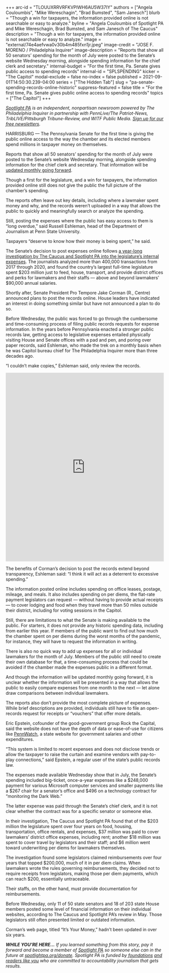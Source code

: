 +++
arc-id = "TLOUUXRRVRFKVPIWH6AU5W37IY"
authors = ["Angela Couloumbis", "Mike Wereschagin", "Brad Bumsted", "Sam Janesch"]
blurb = "Though a win for taxpayers, the information provided online is not searchable or easy to analyze."
byline = "Angela Couloumbis of Spotlight PA and Mike Wereschagin, Brad Bumsted, and Sam Janesch of The Caucus"
description = "Though a win for taxpayers, the information provided online is not searchable or easy to analyze."
image = "external/74e4aefvwa0v30b4m485fxn1jr.jpeg"
image-credit = "JOSE F. MORENO / Philadelphia Inquirer"
image-description = "Reports that show all 50 senators’ spending for the month of July were posted to the Senate’s website Wednesday morning, alongside spending information for the chief clerk and secretary."
internal-budget = "For the first time, Pa. Senate gives public access to spending records"
internal-id = "SPLSPENDING"
kicker = "The Capitol"
modal-exclude = false
no-index = false
published = 2021-09-01T14:50:30.239-04:00
series = ["The Hidden Tab"]
slug = "pa-senate-spending-records-online-historic"
suppress-featured = false
title = "For the first time, Pa. Senate gives public online access to spending records"
topics = ["The Capitol"]
+++

<a href="https://www.spotlightpa.org/"><i>Spotlight PA</i></a><i>&nbsp;is an independent, nonpartisan newsroom powered by The Philadelphia Inquirer in partnership with PennLive/The Patriot-News, TribLIVE/Pittsburgh Tribune-Review, and WITF Public Media.&nbsp;</i><a href="https://www.spotlightpa.org/newsletters"><i>Sign up for our free newsletters</i></a><i>.</i>

HARRISBURG — The Pennsylvania Senate for the first time is giving the public online access to the way the chamber and its elected members spend millions in taxpayer money on themselves.

Reports that show all 50 senators’ spending for the month of July were posted to the Senate’s website Wednesday morning, alongside spending information for the chief clerk and secretary. That information will be <a href="https://www.pasen.gov/RTKL/monthlyExpenses.cfm">updated monthly going forward</a>.

Though a first for the legislature, and a win for taxpayers, the information provided online still does not give the public the full picture of the chamber’s spending. 

<script src="https://www.spotlightpa.org/embed.js" async></script><div data-spl-embed-version="1" data-spl-src="https://www.spotlightpa.org/embeds/newsletter/"></div>

The reports often leave out key details, including where a lawmaker spent money and why, and the records weren’t uploaded in a way that allows the public to quickly and meaningfully search or analyze the spending.

Still, posting the expenses where the public has easy access to them is “long overdue,” said Russell Eshleman, head of the Department of Journalism at Penn State University. 

Taxpayers “deserve to know how their money is being spent,” he said.

The Senate’s decision to post expenses online follows <a href="https://www.spotlightpa.org/series/the-hidden-tab/" target="_blank">a year-long investigation by The Caucus and Spotlight PA into the legislature’s internal expenses</a>. The journalists analyzed more than 400,000 transactions from 2017 through 2020, and found the country’s largest full-time legislature spent $203 million just to feed, house, transport, and provide district offices and perks for lawmakers and their staffs — above and beyond lawmakers’ $90,000 annual salaries.

Shortly after, Senate President Pro Tempore Jake Corman (R., Centre) announced plans to post the records online. House leaders have indicated an interest in doing something similar but have not announced a plan to do so.

Before Wednesday, the public was forced to go through the cumbersome and time-consuming process of filing public records requests for expense information. In the years before Pennsylvania enacted a stronger public records law, getting access to legislative expenses&nbsp;entailed physically visiting House and Senate offices with a pad and pen, and poring over paper records, said Eshleman, who made the trek on a monthly basis when he was Capitol bureau chief for The Philadelphia Inquirer more than three decades ago.

“I couldn’t make copies,” Eshleman said, only review the records.

<iframe src='https://flo.uri.sh/visualisation/5537018/embed' title='Interactive or visual content' class='flourish-embed-iframe' frameborder='0' scrolling='no' style='width:100%;height:600px;' sandbox='allow-same-origin allow-forms allow-scripts allow-downloads allow-popups allow-popups-to-escape-sandbox allow-top-navigation-by-user-activation'></iframe>

The benefits of Corman’s decision to post the records extend beyond transparency, Eshleman said: “I think it will act as a deterrent to excessive spending.”

The information posted online includes spending on office leases, postage, mileage, and meals. It also includes spending on per diems, the flat-rate payment legislators can request — without having to provide actual receipts — to cover lodging and food when they travel more than 50 miles outside their district, including for voting sessions in the Capitol.

Still, there are limitations to what the Senate is making available to the public. For starters, it does not provide any historic spending data, including from earlier this year. If members of the public want to find out how much the chamber spent on per diems during the worst months of the pandemic, for instance, they will have to request the information in writing.

There is also no quick way to add up expenses for all or individual lawmakers for the month of July. Members of the public still need to create their own database for that, a time-consuming process that could be avoided if the chamber made the expenses public in a different format.

And though the information will be updated monthly going forward, it is unclear whether the information will be presented in a way that allows the public to easily compare expenses from one month to the next — let alone draw comparisons between individual lawmakers.

The reports also don’t provide the most complete picture of expenses. While brief descriptions are provided, individuals still have to file an open-records request for receipts or “vouchers” that offer more details. 

Eric Epstein, cofounder of the good-government group Rock the Capital, said the website does not have the depth of data or ease-of-use for citizens like <a href="http://pennwatch.pa.gov/employees/Pages/Employee-Salaries.aspx" target="_blank">PennWatch</a>, a state website for government salaries and other expenditures.

“This system is limited to recent expenses and does not disclose trends or allow the taxpayer to raise the curtain and examine vendors with pay-to-play connections,” said Epstein, a regular user of the state’s public records law.

The expenses made available Wednesday show that in July, the Senate’s spending included big-ticket, once-a-year expenses like a $248,000 payment for various Microsoft computer services and smaller payments like a $267 chair for a senator’s office and $496 on a technology contract for “monitoring the Dark Web.”

<script src="https://www.spotlightpa.org/embed.js" async></script><div data-spl-embed-version="1" data-spl-src="https://www.spotlightpa.org/embeds/donate/?teaser_text=If%20you%20learned%20something%20from%20this%20report%2C%20pay%20it%20forward%20and%20become%20a%20member%20of%20Spotlight%20PA%20so%20someone%20else%20can%20in%20the%20future."></div>


The latter expense was paid through the Senate’s chief clerk, and it is not clear whether the contract was for a specific senator or someone else.

In their investigation, The Caucus and Spotlight PA found that of the $203 million the legislature spent over four years on food, housing, transportation, office rentals, and expenses, $37 million was paid to cover lawmakers’ district office expenses, including rent; another $18 million was spent to cover travel by legislators and their staff; and $6 million went toward underwriting per diems for lawmakers themselves.

The investigation found some legislators claimed reimbursements over four years that topped $200,000, much of it in per diem claims. When lawmakers wrote the rules governing reimbursements, they decided not to require receipts from legislators, making those per diem payments, which can reach $200, essentially untraceable.

Their staffs, on the other hand, must provide documentation for reimbursements.

Before Wednesday, only 11 of 50 state senators and 18 of 203 state House members posted some level of financial information on their individual websites, according to The Caucus and Spotlight PA’s review in May. Those legislators still often presented limited or outdated information. 

Corman’s web page, titled “It’s Your Money,” hadn’t been updated in over six years.

<i><b>WHILE YOU’RE HERE...</b></i><i> If you learned something from this story, pay it forward and become a member of </i><a href="https://www.spotlightpa.org/"><i>Spotlight PA</i></a><i> so someone else can in the future at </i><a href="http://spotlightpa.org/donate"><i>spotlightpa.org/donate</i></a><i>. Spotlight PA is funded by</i><a href="https://www.spotlightpa.org/support"><i> foundations</i></a><i> </i><a href="https://www.spotlightpa.org/support"><i>and readers like you</i></a><i> who are committed to accountability journalism that gets results.</i>
